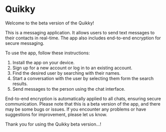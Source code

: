 # Quikky
Welcome to the beta version of the Quikky!

This is a messaging application. It allows users to send text messages to their contacts in real-time. The app also includes end-to-end encryption for secure messaging.

To use the app, follow these instructions:

1. Install the app on your device.
2. Sign up for a new account or log in to an existing account.
3. Find the desired user by searching with their names.
4. Start a conversation with the user by selecting them form the search results.
5. Send messages to the person using the chat interface.

End-to-end encryption is automatically applied to all chats, ensuring secure communication.
Please note that this is a beta version of the app, and there may be some bugs or issues. If you encounter any problems or have suggestions for improvement, please let us know.

Thank you for using the Quikky beta version...!
